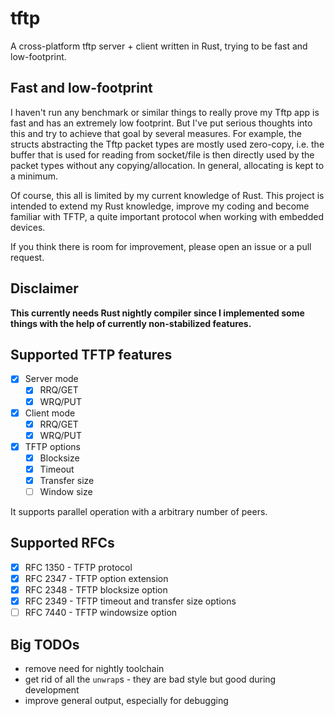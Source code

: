 # tftp

A cross-platform tftp server + client written in Rust, trying to be fast and low-footprint.

## Fast and low-footprint

I haven't run any benchmark or similar things to really prove my Tftp app is fast and has an extremely low footprint. But I've put serious thoughts into this and try to achieve that goal by several measures. 
For example, the structs abstracting the Tftp packet types are mostly used zero-copy, i.e. the buffer that is used for reading from socket/file is then directly used by the packet types without any copying/allocation.
In general, allocating is kept to a minimum.

Of course, this all is limited by my current knowledge of Rust. This project is intended to extend my Rust knowledge, improve my coding and become familiar with TFTP, a quite important protocol when working with embedded devices.   

If you think there is room for improvement, please open an issue or a pull request.

## Disclaimer

**This currently needs Rust nightly compiler since I implemented some things with the help of currently non-stabilized features.**

## Supported TFTP features

- [x] Server mode
  - [x] RRQ/GET
  - [x] WRQ/PUT
- [x] Client mode
  - [x] RRQ/GET
  - [x] WRQ/PUT 
- [x] TFTP options
  - [x] Blocksize
  - [x] Timeout
  - [x] Transfer size
  - [ ] Window size

It supports parallel operation with a arbitrary number of peers.

## Supported RFCs
- [x] RFC 1350 - TFTP protocol
- [x] RFC 2347 - TFTP option extension
- [x] RFC 2348 - TFTP blocksize option
- [x] RFC 2349 - TFTP timeout and transfer size options
- [ ] RFC 7440 - TFTP windowsize option

## Big TODOs

- remove need for nightly toolchain
- get rid of all the `unwrap`s - they are bad style but good during development
- improve general output, especially for debugging
